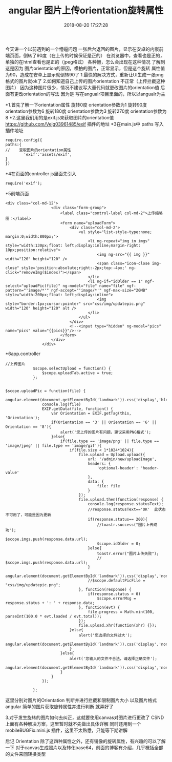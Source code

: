 ﻿---
title: angular 图片上传orientation旋转属性
date: 2018-08-20 17:27:28
tags:
---

今天讲一个以前遇到的一个懵逼问题
一张后台返回的图片，显示在安卓的内嵌前端页面，倒转了90度（在上传的时候保证是正的）
在浏览器中，查看也是正的，单独的在html查看也是正的（jpeg格式）
各种懵，怎么会出现在这种情况
了解到这是因为 图片orientation的原因，横拍的图片，正常显示，但是这个旋转
属性值为90，造成在安卓上显示就倒转90了
1.最快的解决方式，重新让UI生成一张png格式的图片就ok了
2.如何知道自己上传的图片orientation 不正常（上传拦截这种图片）
因为这种图片很少，情况不建议写大量代码就更改图片的orientation值
后面有更改orientation的写法
因为是 写在angualr项目里面的，所以以angualr为主

*1.首先了解一下orientation属性
旋转0度    orientation参数为1
旋转90度   orientation参数为6
旋转180度  orientation参数为3
旋转270度  orientation参数为8
*2.这里我们用的是exif.js来获取图片的orientation值
https://github.com/Velg03961485/exif 插件的地址
*3在main.js中 paths 写入插件地址
```
require.config({
paths:{
//    查取图片的orientation属性
        'exif':'assets/exif',
}
})
```
*4在页面的controller js里面先引入 
```
require('exif');
```
*5前端页面
```
<div class="col-md-12">
                    <div class="form-group">
                        <label class="control-label col-md-2">上传缩略图：</label>
                        <form name="uploadForm">
                            <div class="col-md-2">
                                <ul style="list-style-type:none; margin:0;width:800px;">
                                    <li ng-repeat="img in imgs" style="width:130px;float: left;display:inline;margin-right: 10px;position:relative">
                                        <img ng-src="{{ img }}" width="120" height="120" />
                                        <span class="icon-close img-close" style='position:absolute;right:-2px;top:-4px;' ng-click="removeImg($index)"></span>
                                    </li>
                                    <li ng-if="idOlder == 1" ngf-select="uploadPic(file)" ng-model="file" name="file" ngf-pattern="'image/*'" ngf-accept="'image/*'" ngf-max-size="20MB" style="width:200px;float: left;display:inline">
                                        <img style="border:1px;cursor:pointer" src="css/img/updatepic.png" width="120" height="120" alt />
                                    </li>
                                </ul>
                            </div>
                            <!--<input type="hidden" ng-model="pics" name="pics" value="{{pics}}"/>-->
                        </form>
                    </div>
                </div>
```
*6app.controller
```
//上传图片
            $scope.selectUpload = function() {
                $scope.uploadTab.active = true;
            };


$scope.uploadPic = function(file) {
                angular.element(document.getElementById('landmark')).css('display','block');
                console.log(file)
                EXIF.getData(file, function() {
                    var Orientation = EXIF.getTag(this, 'Orientation');
                    if(Orientation == '3' || Orientation == '6' || Orientation == '8'){
                        alert('您上传的图片有问题，建议采用PNG格式');
                    }else{
                        if(file.type == 'image/png' || file.type == 'image/jpeg' || file.type == 'image/gif'){
                            if(file.size < 1*1024*1024){
                                file.upload = Upload.upload({
                                    url: '/admin/new/uploadImage',
                                    headers: {
                                        'optional-header': 'header-value'
                                    },
                                    data: {
                                        file: file
                                    }
                                });
                                file.upload.then(function(response) {
                                    console.log(response.statusText);
                                    //response.statusText=='OK'  此状态不可用了，可能是因为更新
                                    if(response.status== 200){
                                        //toastr.success("图片上传成功");
                                        $scope.imgs.push(response.data.url);
                                        $scope.idOlder = 0;
                                    }else{
                                        toastr.error("图片上传失败");
                                        // $scope.imgs.push(response.data.url);
                                    }
                                    angular.element(document.getElementById('landmark')).css('display','none');
                                    //$scope.defaultPicFile = "css/img/updatepic.png";
                                }, function(response) {
                                    if(response.status > 0)
                                        $scope.errorMsg = response.status + ': ' + response.data;
                                }, function(evt) {
                                    file.progress = Math.min(100, parseInt(100.0 * evt.loaded / evt.total));
                                });
                                file.upload.xhr(function(xhr) {});
                            }else{
                                alert('您选择的文件过大');
                                angular.element(document.getElementById('landmark')).css('display','none');
                            }
                        }else{
                            alert('您输入的文件不合法，请选择正确文件');
                            angular.element(document.getElementById('landmark')).css('display','none');
                        }
                    }
                });

            };
```
这里分别对图片的Orientation 判断并进行拦截和限制图片大小 以及图片格式
angular 简单的图片获取旋转属性并进行判断 就弄好了

3.对于发生旋转的图片如何去纠正，这就要使用canvas对图片进行更改了
CSND上面有各种解决方案，这里暂时就不先做出具体详解
同时还用到一个 mobileBUGFix.mini.js 插件，这里不太熟悉，只能等下期讲解

后记
Orientation 除了这四种属性之外，还有镜像的旋转属性，有兴趣的可以了解一下
对于canvas生成照片以及转化base64，前面的博客有介绍，几乎概括全部的文件来回转换类型
